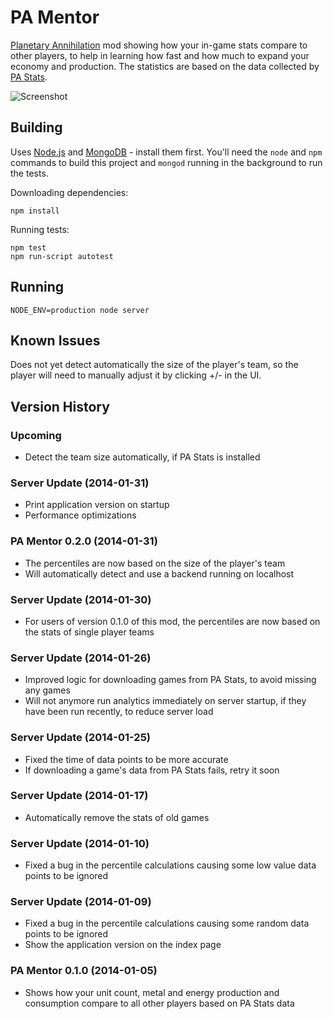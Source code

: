 
PA Mentor
=========

[Planetary Annihilation](http://www.uberent.com/pa/) mod showing how your
in-game stats compare to other players, to help in learning how fast and
how much to expand your economy and production. The statistics are based on
the data collected by [PA Stats](http://www.nanodesu.info/pastats/).

![Screenshot](http://i.imgur.com/Mam85Cd.png)


Building
--------

Uses [Node.js](http://nodejs.org/) and [MongoDB](http://www.mongodb.org/) -
install them first. You'll need the `node` and `npm` commands to build this
project and `mongod` running in the background to run the tests.

Downloading dependencies:

    npm install

Running tests:

    npm test
    npm run-script autotest


Running
-------

    NODE_ENV=production node server


Known Issues
------------

Does not yet detect automatically the size of the player's team, so the
player will need to manually adjust it by clicking +/- in the UI.


Version History
---------------

### Upcoming

- Detect the team size automatically, if PA Stats is installed

### Server Update (2014-01-31)

- Print application version on startup
- Performance optimizations

### PA Mentor 0.2.0 (2014-01-31)

- The percentiles are now based on the size of the player's team
- Will automatically detect and use a backend running on localhost

### Server Update (2014-01-30)

- For users of version 0.1.0 of this mod, the percentiles are now based on
the stats of single player teams

### Server Update (2014-01-26)

- Improved logic for downloading games from PA Stats, to avoid missing any
games
- Will not anymore run analytics immediately on server startup, if they
have been run recently, to reduce server load

### Server Update (2014-01-25)

- Fixed the time of data points to be more accurate
- If downloading a game's data from PA Stats fails, retry it soon

### Server Update (2014-01-17)

- Automatically remove the stats of old games

### Server Update (2014-01-10)

- Fixed a bug in the percentile calculations causing some low value data
points to be ignored

### Server Update (2014-01-09)

- Fixed a bug in the percentile calculations causing some random data
points to be ignored
- Show the application version on the index page

### PA Mentor 0.1.0 (2014-01-05)

- Shows how your unit count, metal and energy production and consumption
compare to all other players based on PA Stats data
